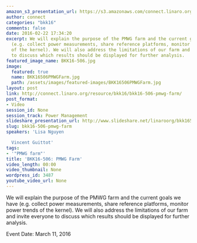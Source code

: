 ```yaml
---
amazon_s3_presentation_url: https://s3.amazonaws.com/connect.linaro.org/bkk16/Presentations/Friday/BKK16-506.pdf
author: connect
categories: "bkk16"
comments: false
date: 2016-02-22 17:34:20
excerpt: We will explain the purpose of the PMWG farm and the current goals we have
  (e.g. collect power measurements, share reference platforms, monitor power trends
  of the kernel). We will also address the limitations of our farm and invite everyone
  to discuss which results should be displayed for further analysis.
featured_image_name: BKK16-506.jpg
image:
  featured: true
  name: BKK16506PMWGFarm.jpg
  path: /assets/images/featured-images/BKK16506PMWGFarm.jpg
layout: post
link: http://connect.linaro.org/resource/bkk16/bkk16-506-pmwg-farm/
post_format:
- Video
session_id: None
session_track: Power Management
slideshare_presentation_url: http://www.slideshare.net/linaroorg/bkk16506-pmwg-farm
slug: bkk16-506-pmwg-farm
speakers: 'Lisa Nguyen

  Vincent Guittot'
tags:
- '"PMWG farm"'
title: 'BKK16-506: PMWG Farm'
video_length: 00:00
video_thumbnail: None
wordpress_id: 3487
youtube_video_url: None
---
```


We will explain the purpose of the PMWG farm and the current goals we have (e.g. collect power measurements, share reference platforms, monitor power trends of the kernel). We will also address the limitations of our farm and invite everyone to discuss which results should be displayed for further analysis.

Event Date: March 11, 2016